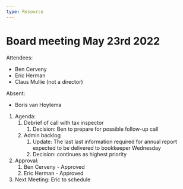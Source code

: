 ```yaml
---
type: Resource
---
```


# Board meeting May 23rd 2022

Attendees:

* Ben Cerveny
* Eric Herman
* Claus Mullie (not a director)

Absent:

* Boris van Hoytema

1. Agenda:
   1. Debrief of call with tax inspector
      1. Decision: Ben to prepare for possible follow-up call
   2. Admin backlog
      1. Update: The last last information required for annual report expected to be delivered to bookkeeper Wednesday
      2. Decision: continues as highest priority
2. Approval:
   1. Ben Cerveny - Approved
   2. Eric Herman - Approved
   <!-- 3. Boris van Hoytema - -->
3. Next Meeting: Eric to schedule
